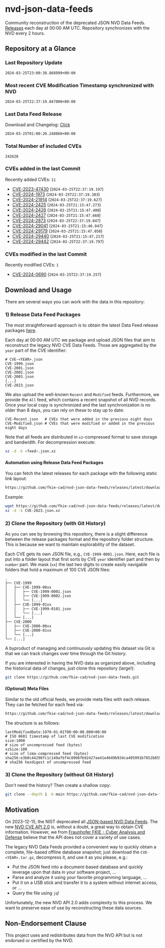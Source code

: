 # nvd-json-data-feeds

Community reconstruction of the deprecated JSON NVD Data Feeds. 
[Releases](https://github.com/fkie-cad/nvd-json-data-feeds/releases/latest) each day at 00:00 AM UTC.
Repository synchronizes with the NVD every 2 hours.

## Repository at a Glance

### Last Repository Update

```plain
2024-03-25T23:00:38.868999+00:00
```

### Most recent CVE Modification Timestamp synchronized with NVD

```plain
2024-03-25T22:37:19.847000+00:00
```

### Last Data Feed Release

Download and Changelog: [Click](https://github.com/fkie-cad/nvd-json-data-feeds/releases/latest)

```plain
2024-03-25T01:00:20.248860+00:00
```

### Total Number of included CVEs

```plain
242628
```

### CVEs added in the last Commit

Recently added CVEs: `11`

* [CVE-2023-47430](CVE-2023/CVE-2023-474xx/CVE-2023-47430.json) (`2024-03-25T22:37:19.197`)
* [CVE-2024-1973](CVE-2024/CVE-2024-19xx/CVE-2024-1973.json) (`2024-03-25T22:37:19.383`)
* [CVE-2024-21914](CVE-2024/CVE-2024-219xx/CVE-2024-21914.json) (`2024-03-25T22:37:19.627`)
* [CVE-2024-2425](CVE-2024/CVE-2024-24xx/CVE-2024-2425.json) (`2024-03-25T21:15:47.273`)
* [CVE-2024-2426](CVE-2024/CVE-2024-24xx/CVE-2024-2426.json) (`2024-03-25T21:15:47.480`)
* [CVE-2024-2427](CVE-2024/CVE-2024-24xx/CVE-2024-2427.json) (`2024-03-25T21:15:47.660`)
* [CVE-2024-2873](CVE-2024/CVE-2024-28xx/CVE-2024-2873.json) (`2024-03-25T22:37:19.847`)
* [CVE-2024-29041](CVE-2024/CVE-2024-290xx/CVE-2024-29041.json) (`2024-03-25T21:15:46.847`)
* [CVE-2024-29179](CVE-2024/CVE-2024-291xx/CVE-2024-29179.json) (`2024-03-25T21:15:47.050`)
* [CVE-2024-29440](CVE-2024/CVE-2024-294xx/CVE-2024-29440.json) (`2024-03-25T21:15:47.217`)
* [CVE-2024-29442](CVE-2024/CVE-2024-294xx/CVE-2024-29442.json) (`2024-03-25T22:37:19.797`)


### CVEs modified in the last Commit

Recently modified CVEs: `1`

* [CVE-2024-0690](CVE-2024/CVE-2024-06xx/CVE-2024-0690.json) (`2024-03-25T22:37:19.257`)


## Download and Usage

There are several ways you can work with the data in this repository:

### 1) Release Data Feed Packages

The most straightforward approach is to obtain the latest Data Feed release packages [here](https://github.com/fkie-cad/nvd-json-data-feeds/releases/latest).

Each day at 00:00 AM UTC we package and upload JSON files that aim to reconstruct the legacy NVD CVE Data Feeds.
Those are aggregated by the `year` part of the CVE identifier:

```
# CVE-<YEAR>.json
CVE-1999.json
CVE-2001.json
CVE-2002.json
CVE-2003.json
[...]
CVE-2023.json
```

We also upload the well-known `Recent` and `Modified` feeds.
Furthermore, we provide the `All` feed, which contains a recent snapshot of all NVD records.
Once your local copy is synchronized and the last synchronization is no older than 8 days, you can rely on these to stay up to date:

```plain
CVE-Recent.json   # CVEs that were added in the previous eight days
CVE-Modified.json # CVEs that were modified or added in the previous eight days
```

Note that all feeds are distributed in `xz`-compressed format to save storage and bandwidth.
For decompression execute:

```sh
xz -d -k <feed>.json.xz
```


#### Automation using Release Data Feed Packages

You can fetch the latest releases for each package with the following static link layout:

```sh
https://github.com/fkie-cad/nvd-json-data-feeds/releases/latest/download/CVE-<YEAR>.json.xz
```

Example:

```sh
wget https://github.com/fkie-cad/nvd-json-data-feeds/releases/latest/download/CVE-2023.json.xz
xz -d -k CVE-2023.json.xz
```



### 2) Clone the Repository (with Git History)

As you can see by browsing this repository, there is a slight difference between the release packages format and the repository folder structure.
This is because we want to maintain explorability of the dataset.

Each CVE gets its own JSON file, e.g., `CVE-1999-0001.json`.
Here, each file is put into a folder layout that first sorts by CVE `year` identifier part and then by `number` part.
We mask (`xx`) the last two digits to create easily navigable folders that hold a maximum of 100 CVE JSON files:

```plain
.
├── CVE-1999
│   ├── CVE-1999-00xx
│   │   ├── CVE-1999-0001.json
│   │   ├── CVE-1999-0002.json
│   │   └── [...]
│   ├── CVE-1999-01xx
│   │   ├── CVE-1999-0101.json
│   │   └── [...]
│   └── [...]
├── CVE-2000
│   ├── CVE-2000-00xx
│   ├── CVE-2000-01xx
│   └── [...]
└── [...]
```

A byproduct of managing and continuously updating this dataset via Git is that we can track changes over time through the Git history.

If you are interested in having the NVD data as organized above, including the historical data of changes, just clone this repository (large!):

```sh
git clone https://github.com/fkie-cad/nvd-json-data-feeds.git
```

#### (Optional) Meta Files

Similar to the old official feeds, we provide meta files with each release. They can be fetched for each feed via:

```sh
https://github.com/fkie-cad/nvd-json-data-feeds/releases/latest/download/CVE-<YEAR>.meta
```

The structure is as follows:

```plain
lastModifiedDate:1970-01-01T00:00:00.000+00:00                          # ISO 8601 timestamp of last CVE modification
size:1000                                                               # size of uncompressed feed (bytes)
xzSize:100                                                              # size of lzma-compressed feed (bytes)
sha256:e3b0c44298fc1c149afbf4c8996fb92427ae41e4649b934ca495991b7852b855 # sha256 hexdigest of uncompressed feed
```


### 3) Clone the Repository (without Git History)

Don't need the history? Then create a shallow copy:

```sh
git clone --depth 1 -b main https://github.com/fkie-cad/nvd-json-data-feeds.git
```

## Motivation

On 2023-12-15, the NIST deprecated all [JSON-based NVD Data Feeds](https://nvd.nist.gov/vuln/data-feeds#divRetirementBanner-1).
The new [NVD CVE API 2.0](https://nvd.nist.gov/developers/vulnerabilities) is, without a doubt, a great way to obtain CVE information.
However, we from [Fraunhofer FKIE - Cyber Analysis and Defense](https://www.fkie.fraunhofer.de/en/departments/cad.html) believe that the API does not cover a variety of use cases.

The legacy NVD Data Feeds provided a convenient way to quickly obtain a complete, file-based offline database snapshot; just download the `CVE-<YEAR>.tar.gz`, decompress it, and use it as you please, e.g.:

* Put the JSON feed into a document-based database and quickly leverage upon that data in your software project, ...
* Parse and analyze it using your favorite programming language, ...
* Put it on a USB stick and transfer it to a system without internet access, or ...
* Query the file using `jq`!

Unfortunately, the new NVD API 2.0 adds complexity to this process.
We want to preserve ease of use by reconstructing these data sources.

## Non-Endorsement Clause

This project uses and redistributes data from the NVD API but is not endorsed or certified by the NVD.